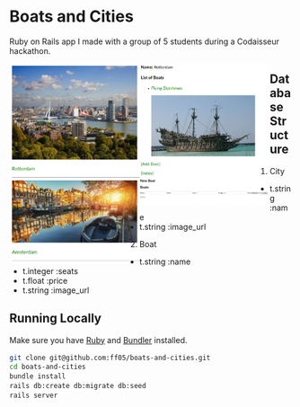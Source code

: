 # Boats and Cities

Ruby on Rails app I made with a group of 5 students during a Codaisseur hackathon.

<img align="left" width="46%" src="https://github.com/ff05/boats-and-cities/blob/master/app/assets/images/city.png" alt="City"/>
<img align="left" width="46%" src="https://github.com/ff05/boats-and-cities/blob/master/app/assets/images/boat.png" alt="Boat"/>
<img align="left" width="46%" src="https://github.com/ff05/boats-and-cities/blob/master/app/assets/images/add-boat.png" alt="Add Boat"/>

## Database Structure

1. City

  * t.string :name
  * t.string :image_url

2. Boat
  * t.string :name
  * t.integer :seats
  * t.float :price
  * t.string :image_url

## Running Locally

Make sure you have [Ruby](https://www.ruby-lang.org/en/) and [Bundler](http://bundler.io/) installed.

```bash
git clone git@github.com:ff05/boats-and-cities.git
cd boats-and-cities
bundle install
rails db:create db:migrate db:seed
rails server
```
